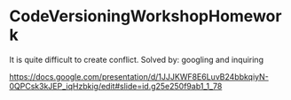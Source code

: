 # CodeVersioningWorkshopHomework
It is quite difficult to create conflict.
Solved by: googling and inquiring

https://docs.google.com/presentation/d/1JJJKWF8E6LuvB24bbkqiyN-0QPCsk3kJEP_iqHzbkig/edit#slide=id.g25e250f9ab1_1_78
